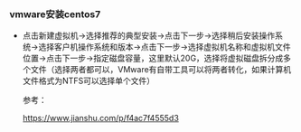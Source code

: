 ### vmware安装centos7

+ 点击新建虚拟机->选择推荐的典型安装->点击下一步->选择稍后安装操作系统->选择客户机操作系统和版本->点击下一步->选择虚拟机名称和虚拟机文件位置->点击下一步->指定磁盘容量，这里默认20G，选择将虚拟磁盘拆分成多个文件（选择两者都可以，VMware有自带工具可以将两者转化，如果计算机文件格式为NTFS可以选择单个文件）

  
  
  参考：
  
  https://www.jianshu.com/p/f4ac7f4555d3
  
  

